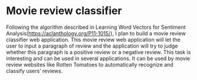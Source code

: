 # Movie review classifier



Following the algorithm described in Learning Word Vectors for Sentiment Analysis(https://aclanthology.org/P11-1015/), I plan to build a movie review classifier web application. This movie review web application will let the user to input a paragraph of review and the application will try to judge whether this paragraph is a positive review or a negative review. This task is interesting and can be used in several applications. It can be used by movie review websites like Rotten Tomatoes to automatically recognize and classify users’ reviews.
